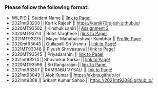 ### Please follow the following format: ###
* WILPID ||     Student Name ||        [link to Page!](http://google.com)
* 2021mt93208 ||  Kartik Rajesh   ||  https://kartik70rajesh.github.io/
* 2020MT93502 || Kinshuk Lahiri || [Assignment 2](https://kinshuk-2020mt93502.github.io/)
* 2020MT93713 || Rohit Varghese || [link to Page!](https://rohitvarghese96.github.io/)
* 2021MT93275 || Mayur Mahabaleshwar Kumbhar || [Profile Page](https://themayurkumbhar.github.io/)
* 2020mt93648 ||     Gullapalli Sri Vishnu ||        [link to Page!](https://srivishnu-g.github.io/)
* 2021MT93048 || Piyush Shrivastava || [link to Page!](http://piyushshri.github.io)
* 2020MT93545 ||     Priyadarshini ||        [link to Page!](https://priyadarshinibits.github.io/)
* 2021mt93214 || Shuvankar Sarkar || [link to Page!](https://sonu041.github.io/)
* 2020MT93596 ||     Sri Rangarajan ||        [link to Page!](https://rangabits.github.io/)
* 2021mt93307 ||  RAMBABU VYSALI ||      [link to Page!]([http://google.com](https://vysalirambabu.github.io/))
* 2021mt93049 || Alok Kumar || https://akbits.github.io/
* 2021mt9308  || Srikant Kumar Sahoo || https://2021mt93080.github.io/

